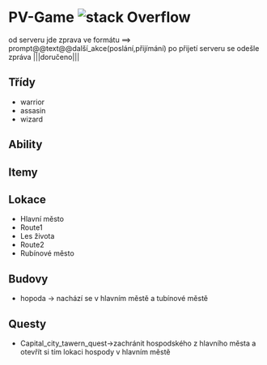 # PV-Game   ![stack Overflow](http://lmsotfy.com/so.png)

od serveru jde zprava ve formátu ==> prompt@@text@@další_akce(poslání,přijímání)
po přijetí serveru se odešle zpráva |||doručeno|||

## Třídy
- warrior
- assasin
- wizard

## Ability

## Itemy

## Lokace
- Hlavní město
- Route1
- Les života
- Route2
- Rubínové město

## Budovy
- hopoda -> nachází se v hlavním městě a tubínové městě

## Questy
- Capital_city_tawern_quest->zachránit hospodského z hlavního města a otevřít si tím lokaci hospody v hlavním městě